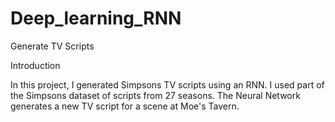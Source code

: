 # Deep_learning_RNN

Generate TV Scripts

Introduction

In this project, I generated Simpsons TV scripts using an RNN. I used part of the Simpsons dataset of scripts from 27 seasons. The Neural Network generates a new TV script for a scene at Moe's Tavern.
